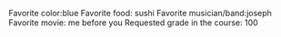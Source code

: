 Favorite color:blue 
Favorite food: sushi
Favorite musician/band:joseph 
Favorite movie: me before you
Requested grade in the course: 100 

